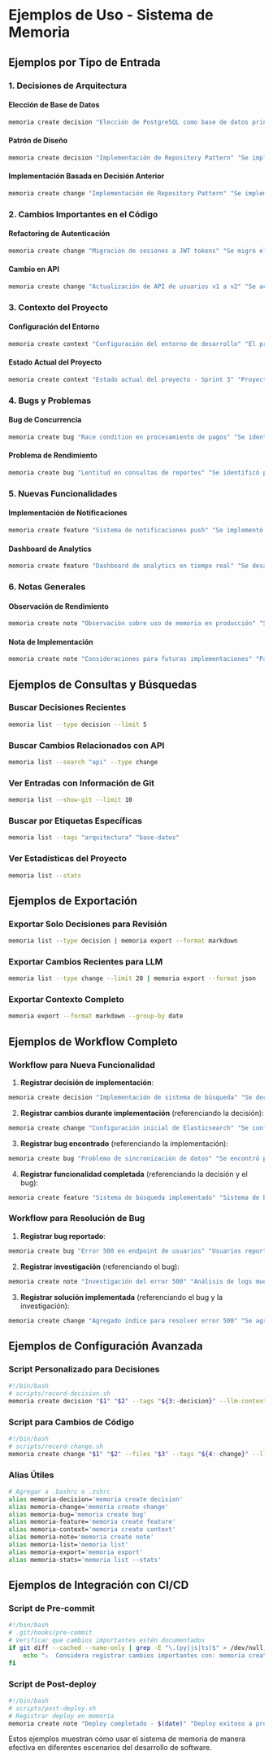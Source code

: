 # Ejemplos de Uso - Sistema de Memoria

## Ejemplos por Tipo de Entrada

### 1. Decisiones de Arquitectura

#### Elección de Base de Datos
```bash
memoria create decision "Elección de PostgreSQL como base de datos principal" "Se eligió PostgreSQL por su robustez ACID, soporte JSON nativo, capacidades de consulta avanzadas y excelente rendimiento para cargas de trabajo complejas. Alternativas consideradas: MongoDB (menos consistencia ACID), MySQL (limitaciones en JSON), SQLite (limitaciones de concurrencia). Esta decisión afecta toda la arquitectura de persistencia del sistema." --tags "arquitectura" "base-datos" "postgresql" "decision-tecnica"
```

#### Patrón de Diseño
```bash
memoria create decision "Implementación de Repository Pattern" "Se implementó el patrón Repository para abstraer la capa de acceso a datos. Esto permite cambiar la implementación de la base de datos sin afectar la lógica de negocio. Beneficios: testabilidad mejorada, desacoplamiento, flexibilidad para cambios futuros." --files "models.py" "repositories.py" "services.py" --tags "patron-diseno" "repository" "arquitectura"
```

#### Implementación Basada en Decisión Anterior
```bash
memoria create change "Implementación de Repository Pattern" "Se implementó el patrón Repository según la decisión de arquitectura anterior. Se crearon las clases base y las implementaciones específicas para PostgreSQL y MongoDB." --files "repositories/base.py" "repositories/postgresql.py" "repositories/mongodb.py" --related-entries "550e8400-e29b-41d4-a716-446655440000" --tags "implementacion" "repository" "postgresql" "mongodb"
```

### 2. Cambios Importantes en el Código

#### Refactoring de Autenticación
```bash
memoria create change "Migración de sesiones a JWT tokens" "Se migró el sistema de autenticación de sesiones basadas en servidor a JWT tokens. Motivo: mejorar escalabilidad para APIs y soporte de aplicaciones móviles. Cambios principales: auth.py (nueva lógica JWT), middleware.py (validación de tokens), models.py (eliminación de campos de sesión). Impacto: mejor rendimiento, mayor escalabilidad, soporte para microservicios." --files "auth.py" "middleware.py" "models.py" "config.py" --tags "refactoring" "autenticacion" "jwt" "escalabilidad"
```

#### Cambio en API
```bash
memoria create change "Actualización de API de usuarios v1 a v2" "Se actualizó la API de usuarios de v1 a v2 para incluir nuevos campos y mejorar la estructura de respuesta. Cambios: nuevos endpoints, campos adicionales (profile_image, preferences), paginación mejorada, filtros avanzados. Breaking changes documentados en API_DOCS.md." --files "api/users.py" "serializers.py" "tests/test_users.py" "API_DOCS.md" --tags "api" "versioning" "breaking-change"
```

### 3. Contexto del Proyecto

#### Configuración del Entorno
```bash
memoria create context "Configuración del entorno de desarrollo" "El proyecto requiere Python 3.8+, PostgreSQL 12+, Redis 6+, y Node.js 16+. Variables de entorno críticas: DATABASE_URL, REDIS_URL, SECRET_KEY, API_KEY. Configuración en .env.example. Para desarrollo local: docker-compose up -d postgres redis. Comandos de setup: pip install -r requirements.txt, npm install, python manage.py migrate." --tags "configuracion" "entorno" "dependencias" "setup"
```

#### Estado Actual del Proyecto
```bash
memoria create context "Estado actual del proyecto - Sprint 3" "Proyecto en fase de desarrollo activo. Sprint 3 enfocado en implementación de autenticación y autorización. Módulos completados: usuarios, autenticación, permisos básicos. En progreso: sistema de roles, API de administración. Próximos sprints: integración con servicios externos, optimización de rendimiento." --tags "estado" "sprint" "progreso" "roadmap"
```

### 4. Bugs y Problemas

#### Bug de Concurrencia
```bash
memoria create bug "Race condition en procesamiento de pagos" "Se identificó y resolvió race condition en el procesamiento de pagos cuando múltiples usuarios intentaban pagar simultáneamente. Síntomas: transacciones duplicadas, inconsistencias en saldos. Solución: implementación de locks optimistas y retry logic. Archivos modificados: payment_processor.py, models.py. Commit: a1b2c3d. Testing: agregados tests de concurrencia." --files "payment_processor.py" "models.py" "tests/test_payments.py" --tags "bug" "concurrencia" "transacciones" "resuelto"
```

#### Problema de Rendimiento
```bash
memoria create bug "Lentitud en consultas de reportes" "Se identificó problema de rendimiento en consultas de reportes con grandes volúmenes de datos. Causa: falta de índices en tablas de transacciones y consultas N+1. Solución: agregados índices compuestos, implementado eager loading, optimizadas consultas. Mejora: 80% reducción en tiempo de respuesta. Monitoreo: agregado logging de performance." --files "reports.py" "models.py" "migrations/" --tags "performance" "optimizacion" "base-datos" "resuelto"
```

### 5. Nuevas Funcionalidades

#### Implementación de Notificaciones
```bash
memoria create feature "Sistema de notificaciones push" "Se implementó sistema completo de notificaciones push para aplicaciones móviles. Funcionalidades: notificaciones en tiempo real, templates personalizables, programación de notificaciones, analytics de engagement. Tecnologías: Firebase Cloud Messaging, WebSockets, Redis para colas. Archivos: notifications.py, templates/, mobile_api/. Testing: cobertura 95%." --files "notifications.py" "templates/" "mobile_api/" "tests/test_notifications.py" --tags "feature" "notificaciones" "mobile" "real-time"
```

#### Dashboard de Analytics
```bash
memoria create feature "Dashboard de analytics en tiempo real" "Se desarrolló dashboard de analytics con métricas en tiempo real. Funcionalidades: gráficos interactivos, filtros dinámicos, exportación de datos, alertas automáticas. Tecnologías: Chart.js, WebSockets, Redis para cache. Integración con Google Analytics y herramientas internas. Archivos: analytics/, dashboard/, frontend/components/." --files "analytics/" "dashboard/" "frontend/components/" --tags "feature" "analytics" "dashboard" "real-time"
```

### 6. Notas Generales

#### Observación de Rendimiento
```bash
memoria create note "Observación sobre uso de memoria en producción" "Se observó alto uso de memoria en servidores de producción durante picos de tráfico. Análisis: cache de Redis no se está limpiando correctamente, sesiones acumulándose. Solución temporal: restart diario de servicios. Solución permanente: implementar TTL en cache, limpieza automática de sesiones. Monitoreo: agregar alertas de memoria." --tags "observacion" "performance" "memoria" "produccion"
```

#### Nota de Implementación
```bash
memoria create note "Consideraciones para futuras implementaciones" "Para futuras implementaciones de APIs, considerar desde el inicio: versioning, documentación automática (Swagger), rate limiting, logging estructurado, métricas de performance. Esto evitará refactoring costoso posterior. Referencia: ver implementación actual de API v2 que requirió cambios significativos." --tags "nota" "implementacion" "mejores-practicas" "futuro"
```

## Ejemplos de Consultas y Búsquedas

### Buscar Decisiones Recientes
```bash
memoria list --type decision --limit 5
```

### Buscar Cambios Relacionados con API
```bash
memoria list --search "api" --type change
```

### Ver Entradas con Información de Git
```bash
memoria list --show-git --limit 10
```

### Buscar por Etiquetas Específicas
```bash
memoria list --tags "arquitectura" "base-datos"
```

### Ver Estadísticas del Proyecto
```bash
memoria list --stats
```

## Ejemplos de Exportación

### Exportar Solo Decisiones para Revisión
```bash
memoria list --type decision | memoria export --format markdown
```

### Exportar Cambios Recientes para LLM
```bash
memoria list --type change --limit 20 | memoria export --format json
```

### Exportar Contexto Completo
```bash
memoria export --format markdown --group-by date
```

## Ejemplos de Workflow Completo

### Workflow para Nueva Funcionalidad

1. **Registrar decisión de implementación**:
```bash
memoria create decision "Implementación de sistema de búsqueda" "Se decidió implementar búsqueda full-text con Elasticsearch para mejorar experiencia de usuario. Alternativas: PostgreSQL full-text search (limitado), Algolia (costoso). Elasticsearch elegido por flexibilidad y escalabilidad." --tags "decision" "busqueda" "elasticsearch"
```

2. **Registrar cambios durante implementación** (referenciando la decisión):
```bash
memoria create change "Configuración inicial de Elasticsearch" "Se configuró cluster de Elasticsearch con 3 nodos, índices optimizados para búsqueda de productos. Archivos: elasticsearch.yml, mappings.json, docker-compose.override.yml" --files "elasticsearch.yml" "mappings.json" "docker-compose.override.yml" --related-entries "550e8400-e29b-41d4-a716-446655440000" --tags "implementacion" "elasticsearch" "configuracion"
```

3. **Registrar bug encontrado** (referenciando la implementación):
```bash
memoria create bug "Problema de sincronización de datos" "Se encontró problema de sincronización entre PostgreSQL y Elasticsearch. Causa: falta de triggers para actualización automática. Solución: implementado sistema de eventos con Redis pub/sub." --files "sync_service.py" "triggers.sql" --related-entries "6ba7b810-9dad-11d1-80b4-00c04fd430c8" --tags "bug" "sincronizacion" "elasticsearch"
```

4. **Registrar funcionalidad completada** (referenciando la decisión y el bug):
```bash
memoria create feature "Sistema de búsqueda implementado" "Sistema de búsqueda full-text completamente funcional. Funcionalidades: búsqueda por texto, filtros avanzados, autocompletado, ranking personalizado. Performance: <100ms para consultas complejas. Testing: 90% cobertura." --files "search_service.py" "api/search.py" "frontend/search.js" --related-entries "550e8400-e29b-41d4-a716-446655440000" "6ba7b810-9dad-11d1-80b4-00c04fd430c8" --tags "feature" "busqueda" "completado"
```

### Workflow para Resolución de Bug

1. **Registrar bug reportado**:
```bash
memoria create bug "Error 500 en endpoint de usuarios" "Usuarios reportan error 500 al acceder a /api/users. Error ocurre en producción con alta carga. Prioridad: alta. Necesita investigación inmediata." --tags "bug" "produccion" "api" "critico"
```

2. **Registrar investigación** (referenciando el bug):
```bash
memoria create note "Investigación del error 500" "Análisis de logs muestra timeout en consulta de base de datos. Consulta afectada: SELECT * FROM users WHERE status = 'active'. Problema: falta índice en columna status. Solución: agregar índice." --related-entries "9ba7b810-9dad-11d1-80b4-00c04fd430c8" --tags "investigacion" "debugging" "base-datos"
```

3. **Registrar solución implementada** (referenciando el bug y la investigación):
```bash
memoria create change "Agregado índice para resolver error 500" "Se agregó índice en columna status de tabla users. Migración: 001_add_user_status_index.sql. Testing: verificado que resuelve el timeout. Deploy: aplicado en producción." --files "migrations/001_add_user_status_index.sql" --related-entries "9ba7b810-9dad-11d1-80b4-00c04fd430c8" "cba7b810-9dad-11d1-80b4-00c04fd430c8" --tags "fix" "indice" "base-datos" "resuelto"
```

## Ejemplos de Configuración Avanzada

### Script Personalizado para Decisiones
```bash
#!/bin/bash
# scripts/record-decision.sh
memoria create decision "$1" "$2" --tags "${3:-decision}" --llm-context "Esta decisión afecta la arquitectura del sistema y debe considerarse en futuras implementaciones"
```

### Script para Cambios de Código
```bash
#!/bin/bash
# scripts/record-change.sh
memoria create change "$1" "$2" --files "$3" --tags "${4:-change}" --llm-context "Este cambio modifica la funcionalidad existente y puede requerir actualización de documentación"
```

### Alias Útiles
```bash
# Agregar a .bashrc o .zshrc
alias memoria-decision='memoria create decision'
alias memoria-change='memoria create change'
alias memoria-bug='memoria create bug'
alias memoria-feature='memoria create feature'
alias memoria-context='memoria create context'
alias memoria-note='memoria create note'
alias memoria-list='memoria list'
alias memoria-export='memoria export'
alias memoria-stats='memoria list --stats'
```

## Ejemplos de Integración con CI/CD

### Script de Pre-commit
```bash
#!/bin/bash
# .git/hooks/pre-commit
# Verificar que cambios importantes estén documentados
if git diff --cached --name-only | grep -E "\.(py|js|ts)$" > /dev/null; then
    echo "⚠️  Considera registrar cambios importantes con: memoria create"
fi
```

### Script de Post-deploy
```bash
#!/bin/bash
# scripts/post-deploy.sh
# Registrar deploy en memoria
memoria create note "Deploy completado - $(date)" "Deploy exitoso a producción. Versión: $VERSION. Cambios incluidos: $CHANGES" --tags "deploy" "produccion"
```

Estos ejemplos muestran cómo usar el sistema de memoria de manera efectiva en diferentes escenarios del desarrollo de software.
